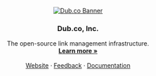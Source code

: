 <!-- PROJECT LOGO -->
<p align="center">
  <a href="https://github.com/dubinc/dub">
   <img src="https://github.com/dubinc/.github/assets/28986134/33098c99-0272-4497-b9ef-edda490c0dc1" alt="Dub.co Banner">
  </a>

  <h3 align="center">Dub.co, Inc.</h3>

  <p align="center">
    The open-source link management infrastructure.
    <br />
    <a href="https://dub.co"><strong>Learn more »</strong></a>
    <br />
    <br />
    <a href="https://dub.co">Website</a>
    ·
    <a href="https://github.com/dubinc/dub/issues">Feedback</a>
    ·
    <a href="https://dub.co/docs">Documentation</a>
  </p>
</p>
